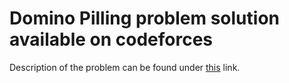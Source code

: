 # **Domino Pilling** problem solution available on codeforces

Description of the problem can be found under [this](https://codeforces.com/problemset/problem/50/A) link.